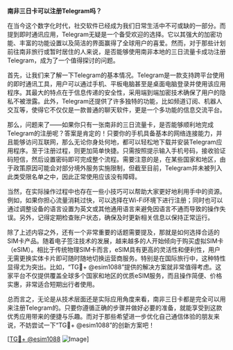 **南非三日卡可以注册Telegram吗？**

在当今这个数字化时代，社交软件已经成为我们日常生活中不可或缺的一部分。而提到即时通讯应用，Telegram无疑是一个备受欢迎的选择。它以其强大的加密功能、丰富的功能设置以及简洁的界面赢得了全球用户的喜爱。然而，对于那些计划前往南非旅行或暂时居住的人来说，是否能够使用南非本地的三日流量卡成功注册Telegram，成为了一个值得探讨的问题。

首先，让我们来了解一下Telegram的基本情况。Telegram是一款支持跨平台使用的即时通讯工具，用户可以通过手机、平板电脑甚至是桌面电脑登录并使用该应用程序。其最大的特点在于信息传递的安全性，采用端到端加密技术确保了用户的隐私不被泄露。此外，Telegram还提供了许多独特的功能，比如频道订阅、机器人交互等，使得它不仅仅是一款普通的聊天软件，更是一个多功能的信息交流平台。

那么，问题来了——如果你只有一张南非的三日流量卡，是否能够顺利地完成Telegram的注册呢？答案是肯定的！只要你的手机具备基本的网络连接能力，并且能够访问互联网，那么无论你身处何地，都可以轻松地下载并安装Telegram应用程序。至于注册过程，则更加简单快捷。只需按照提示输入手机号码，接收验证码短信，然后设置密码即可完成整个流程。需要注意的是，在某些国家和地区，由于政策原因可能会对部分境外服务实施限制，但截至目前，Telegram并未被列入此类受限名单之中，因此正常使用应该没有障碍。

当然，在实际操作过程中也存在一些小技巧可以帮助大家更好地利用手中的资源。例如，如果你担心流量消耗过快，可以选择在Wi-Fi环境下进行注册；同时也可以通过调整设备的语言设置为英文或其他通用语言来避免因语言不通而导致的操作失误。另外，记得定期检查账户状态，确保及时更新相关信息以保持正常运行。

除了上述内容之外，还有一个非常重要的话题需要提及，那就是如何选择合适的SIM卡产品。随着电子签注技术的发展，越来越多的人开始倾向于购买虚拟SIM卡（eSIM）。相比于传统物理SIM卡而言，eSIM具有更高的灵活性和便利性，用户无需更换实体卡片即可随时随地切换运营商服务。特别是在国际旅行中，这种特性显得尤为突出。比如，“TG💪+ @esim1088”提供的解决方案就非常值得考虑。这家平台不仅提供覆盖全球多个国家和地区的优质eSIM服务，而且操作简便、价格实惠，非常适合短期出行者使用。

总而言之，无论是从技术层面还是实际应用角度来看，南非三日卡都是完全可以用来注册Telegram的。只要你遵循正确的步骤并做好必要的准备，就能享受到这款优秀应用带来的便捷与乐趣。而对于那些希望进一步优化自己通信体验的朋友来说，不妨尝试一下“TG💪+ @esim1088”的创新方案吧！

[[TG💪+ @esim1088](https://t.me/s/esim1088) ![Image](https://i.postimg.cc/4NQfJmqS/Snipaste-2025-05-13-00-14-12.png)]